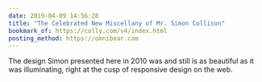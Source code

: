```yaml
---
date: 2019-04-09 14:56:28
title: "The Celebrated New Miscellany of Mr. Simon Collison"
bookmark_of: https://colly.com/v4/index.html
posting_method: https://omnibear.com
---
```


The design Simon presented here in 2010 was and still is as beautiful as it was illuminating, right at the cusp of responsive design on the web.
